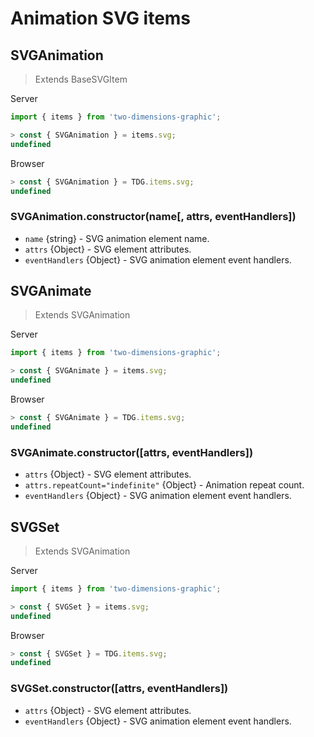 # Animation SVG items



## SVGAnimation

> Extends BaseSVGItem

Server
```javascript
import { items } from 'two-dimensions-graphic';

> const { SVGAnimation } = items.svg;
undefined
```

Browser
```javascript
> const { SVGAnimation } = TDG.items.svg;
undefined
```

### SVGAnimation.constructor(name[, attrs, eventHandlers])

- `name` {string} - SVG animation element name.
- `attrs` {Object} - SVG element attributes.
- `eventHandlers` {Object} - SVG animation element event handlers.


## SVGAnimate

> Extends SVGAnimation

Server
```javascript
import { items } from 'two-dimensions-graphic';

> const { SVGAnimate } = items.svg;
undefined
```

Browser
```javascript
> const { SVGAnimate } = TDG.items.svg;
undefined
```

### SVGAnimate.constructor([attrs, eventHandlers])

- `attrs` {Object} - SVG element attributes.
- `attrs.repeatCount="indefinite"` {Object} - Animation repeat count.
- `eventHandlers` {Object} - SVG animation element event handlers.


## SVGSet

> Extends SVGAnimation

Server
```javascript
import { items } from 'two-dimensions-graphic';

> const { SVGSet } = items.svg;
undefined
```

Browser
```javascript
> const { SVGSet } = TDG.items.svg;
undefined
```

### SVGSet.constructor([attrs, eventHandlers])

- `attrs` {Object} - SVG element attributes.
- `eventHandlers` {Object} - SVG animation element event handlers.
